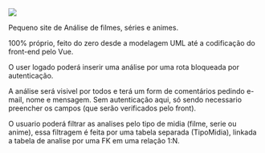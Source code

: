 <img src="https://i.imgur.com/9yJ2Q3k.jpeg">


Pequeno site de Análise de filmes, séries e animes.

100% próprio, feito do zero desde a modelagem UML até a codificação do front-end pelo Vue.

O user logado poderá inserir uma análise por uma rota bloqueada por autenticação.

A análise será visivel por todos e terá um form de comentários pedindo e-mail, nome e mensagem. Sem autenticação aqui, só sendo necessario preencher os campos (que serão verificados pelo front).

O usuario poderá filtrar as analises pelo tipo de midia (filme, serie ou anime), essa filtragem é feita por uma tabela separada (TipoMidia), linkada a tabela de analise por uma FK em uma relação 1:N.

